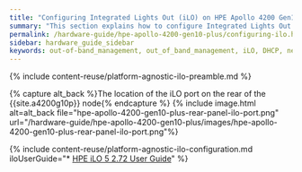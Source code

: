 ```yaml
---
title: "Configuring Integrated Lights Out (iLO) on HPE Apollo 4200 Gen10 Plus Nodes"
summary: "This section explains how to configure Integrated Lights Out (iLO) on HPE Apollo 4200 Gen10 Plus nodes."
permalink: /hardware-guide/hpe-apollo-4200-gen10-plus/configuring-ilo.html
sidebar: hardware_guide_sidebar
keywords: out-of-band_management, out_of_band_management, iLO, DHCP, network, networking, LAN, ipmitool, HPE_Apollo_4200_Gen10_Plus, HPE, Apollo, 4200_Gen10_Plus
---
```


{% include content-reuse/platform-agnostic-ilo-preamble.md %}

{% capture alt_back %}The location of the iLO port on the rear of the {{site.a4200g10p}} node{% endcapture %}
{% include image.html alt=alt_back file="hpe-apollo-4200-gen10-plus-rear-panel-ilo-port.png" url="/hardware-guide/hpe-apollo-4200-gen10-plus/images/hpe-apollo-4200-gen10-plus-rear-panel-ilo-port.png"%}

{% include content-reuse/platform-agnostic-ilo-configuration.md iloUserGuide="* [HPE iLO 5 2.72 User Guide](https://support.hpe.com/hpesc/public/docDisplay?docId=a00105236en_us)" %}
